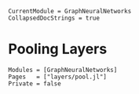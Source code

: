 ```@meta
CurrentModule = GraphNeuralNetworks
CollapsedDocStrings = true
```

# Pooling Layers

```@autodocs
Modules = [GraphNeuralNetworks]
Pages   = ["layers/pool.jl"]
Private = false
```
